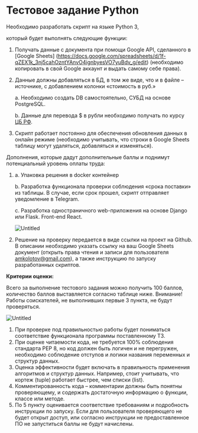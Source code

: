 # **Тестовое задание Python**

Необходимо разработать скрипт на языке Python 3, 

который будет выполнять следующие функции:

1. Получать данные с документа при помощи Google API, сделанного в [Google Sheets]
(https://docs.google.com/spreadsheets/d/1f-qZEX1k_3nj5cahOzntYAnvO4ignbyesVO7yuBdv_g/edit) 
(необходимо копировать в свой Google аккаунт и выдать самому себе права).
2. Данные должны добавляться в БД, в том же виде, что и в файле –источнике, с добавлением колонки «стоимость в руб.»
    
    a. Необходимо создать DB самостоятельно, СУБД на основе PostgreSQL.
    
    b. Данные для перевода $ в рубли необходимо получать по курсу [ЦБ РФ](https://www.cbr.ru/development/SXML/).
    
3. Скрипт работает постоянно для обеспечения обновления данных в онлайн режиме (необходимо учитывать, что строки в Google Sheets таблицу могут удаляться, добавляться и изменяться).

Дополнения, которые дадут дополнительные баллы и поднимут потенциальный уровень оплаты труда:

1. a. Упаковка решения в docker контейнер
    
    b. Разработка функционала проверки соблюдения «срока поставки» из таблицы. В случае, если срок прошел, скрипт отправляет уведомление в Telegram.
    
    c. Разработка одностраничного web-приложения на основе Django или Flask. Front-end React.
    
    ![Untitled](https://s3-us-west-2.amazonaws.com/secure.notion-static.com/6ee6a638-c52e-46a0-9c2d-cb518c955fb1/Untitled.png)
    

1. Решение на проверку передается в виде ссылки на проект на Github.
В описании необходимо указать ссылку на ваш Google Sheets документ (открыть права чтения и записи для пользователя [amkolotov@gmail.com](mailto:amkolotov@gmail.com)), а также инструкцию по запуску разработанных скриптов.

**Критерии оценки:**

Всего за выполнение тестового задания можно получить 100 баллов, количество баллов выставляется согласно таблице ниже.
Внимание! Работы соискателей, не выполнивших первые 3 пункта, не будут проверяться.

![Untitled](https://s3-us-west-2.amazonaws.com/secure.notion-static.com/89099943-1cfb-4945-8d4f-c829e9829474/Untitled.png)

1. При проверке под правильностью работы будет пониматься соответствие функционала программы поставленному ТЗ.
2. При оценке читаемости кода, не требуется 100% соблюдения стандарта PEP 8, но код должен быть логичен и не перегружен, необходимо соблюдение отступов и логики названия переменных и структур данных.
3. Оценка эффективности будет включать в правильность применения алгоритмов и структур данных. Например, стоит учитывать, что кортеж (tuple) работает быстрее, чем списки (list).
4. Комментированность кода – комментарии должны быть понятны проверяющему, и содержать достаточную информацию о функции, классе или методе.
5. По 5 пункту оценивается соответствие требованиям и подробность инструкции по запуску. Если для пользователя проверяющего не будет открыт доступ, или согласно инструкции не предоставленное ПО не запуститься баллы не будут начислены.